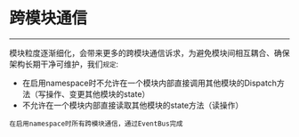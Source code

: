# 跨模块通信

---

模块粒度逐渐细化，会带来更多的跨模块通信诉求，为避免模块间相互耦合、确保架构长期干净可维护，我们`规定`:

- 在启用namespace时不允许在一个模块内部直接调用其他模块的Dispatch方法（写操作、变更其他模块的state）
- 不允许在一个模块内部直接读取其他模块的state方法（读操作）

`在启用namespace时所有跨模块通信，通过EventBus完成`